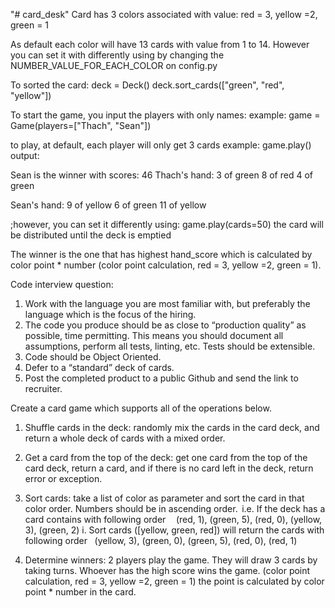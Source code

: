 "# card_desk"
Card has 3 colors associated with value:
red = 3, yellow =2, green = 1

As default each color will have 13 cards with value from 1 to 14.
However you can set it with differently using by changing the NUMBER_VALUE_FOR_EACH_COLOR on config.py

To sorted the card:
deck = Deck()
deck.sort_cards(["green", "red", "yellow"])

To start the game, you input the players with only names:
example:
game = Game(players=["Thach", "Sean"])

to play, at default, each player will only get 3 cards
example:
game.play()
output:

Sean is the winner with scores: 46
Thach's hand:
3 of green
8 of red
4 of green

Sean's hand:
9 of yellow
6 of green
11 of yellow


;however, you can set it differently using:
game.play(cards=50)
the card will be distributed until the deck is emptied

The winner is the one that has highest hand_score which is calculated by color point * number (color point calculation, red = 3, yellow =2, green = 1).



Code interview question:
1.	Work with the language you are most familiar with, but preferably the language which is the focus of the hiring.
2.	The code you produce should be as close to “production quality” as possible, time permitting.
This means you should document all assumptions, perform all tests, linting, etc. Tests should be extensible.
3.	Code should be Object Oriented.
4.	Defer to a “standard” deck of cards.
5.	Post the completed product to a public Github and send the link to recruiter.


Create a card game which supports all of the operations below.
1.	Shuffle cards in the deck: randomly mix the cards in the card deck, and return a whole deck of cards with a mixed order.

2.	Get a card from the top of the deck: get one card from the top of the card deck, return a card, and if there is no card left in the deck, return error or exception. 

3.	Sort cards: take a list of color as parameter and sort the card in that color order.
Numbers should be in ascending order. 
i.e. If the deck has a card contains with following order 
    (red, 1), (green, 5), (red, 0), (yellow, 3), (green, 2)
i.	Sort cards ([yellow, green, red]) will return the cards with following order
   (yellow, 3), (green, 0), (green, 5), (red, 0), (red, 1) 

4.	Determine winners: 2 players play the game. They will draw 3 cards by taking turns.
Whoever has the high score wins the game. (color point calculation, red = 3, yellow =2, green = 1) the point is calculated by color point * number in the card.  

